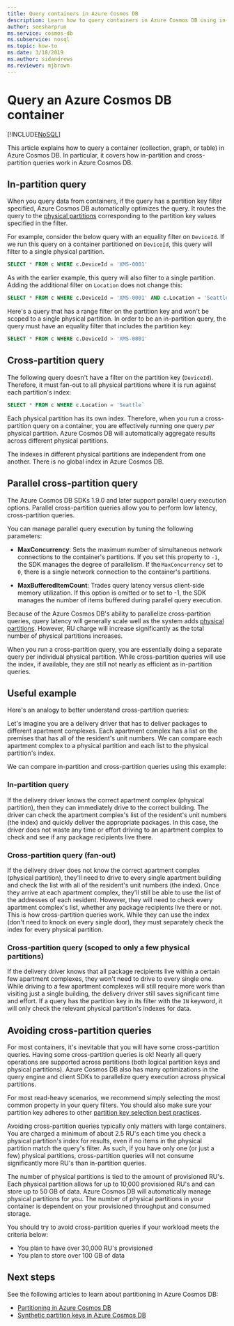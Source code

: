 ```yaml
---
title: Query containers in Azure Cosmos DB
description: Learn how to query containers in Azure Cosmos DB using in-partition and cross-partition queries
author: seesharprun
ms.service: cosmos-db
ms.subservice: nosql
ms.topic: how-to
ms.date: 3/18/2019
ms.author: sidandrews
ms.reviewer: mjbrown
---
```


# Query an Azure Cosmos DB container
[!INCLUDE[NoSQL](../includes/appliesto-nosql.md)]

This article explains how to query a container (collection, graph, or table) in Azure Cosmos DB. In particular, it covers how in-partition and cross-partition queries work in Azure Cosmos DB.

## In-partition query

When you query data from containers, if the query has a partition key filter specified, Azure Cosmos DB automatically optimizes the query. It routes the query to the [physical partitions](../partitioning-overview.md#physical-partitions) corresponding to the partition key values specified in the filter.

For example, consider the below query with an equality filter on `DeviceId`. If we run this query on a container partitioned on `DeviceId`, this query will filter to a single physical partition.

```sql
SELECT * FROM c WHERE c.DeviceId = 'XMS-0001'
```

As with the earlier example,  this query will also filter to a single partition. Adding the additional filter on `Location` does not change this:

```sql
SELECT * FROM c WHERE c.DeviceId = 'XMS-0001' AND c.Location = 'Seattle'
```

Here's a query that has a range filter on the partition key and won't be scoped to a single physical partition. In order to be an in-partition query, the query must have an equality filter that includes the partition key:

```sql
SELECT * FROM c WHERE c.DeviceId > 'XMS-0001'
```

## Cross-partition query

The following query doesn't have a filter on the partition key (`DeviceId`). Therefore, it must fan-out to all physical partitions where it is run against each partition's index:

```sql
SELECT * FROM c WHERE c.Location = 'Seattle`
```

Each physical partition has its own index. Therefore, when you run a cross-partition query on a container, you are effectively running one query *per* physical partition. Azure Cosmos DB will automatically aggregate results across different physical partitions.

The indexes in different physical partitions are independent from one another. There is no global index in Azure Cosmos DB.

## Parallel cross-partition query

The Azure Cosmos DB SDKs 1.9.0 and later support parallel query execution options. Parallel cross-partition queries allow you to perform low latency, cross-partition queries.

You can manage parallel query execution by tuning the following parameters:

- **MaxConcurrency**: Sets the maximum number of simultaneous network connections to the container's partitions. If you set this property to `-1`, the SDK manages the degree of parallelism. If the `MaxConcurrency` set to `0`, there is a single network connection to the container's partitions.

- **MaxBufferedItemCount**: Trades query latency versus client-side memory utilization. If this option is omitted or to set to -1, the SDK manages the number of items buffered during parallel query execution.

Because of the Azure Cosmos DB's ability to parallelize cross-partition queries, query latency will generally scale well as the system adds [physical partitions](../partitioning-overview.md#physical-partitions). However, RU charge will increase significantly as the total number of physical partitions increases.

When you run a cross-partition query, you are essentially doing a separate query per individual physical partition. While cross-partition queries will use the index, if available, they are still not nearly as efficient as in-partition queries.

## Useful example

Here's an analogy to better understand cross-partition queries:

Let's imagine you are a delivery driver that has to deliver packages to different apartment complexes. Each apartment complex has a list on the premises that has all of the resident's unit numbers. We can compare each apartment complex to a physical partition and each list to the physical partition's index.

We can compare in-partition and cross-partition queries using this example:

### In-partition query

If the delivery driver knows the correct apartment complex (physical partition), then they can immediately drive to the correct building. The driver can check the apartment complex's list of the resident's unit numbers (the index) and quickly deliver the appropriate packages. In this case, the driver does not waste any time or effort driving to an apartment complex to check and see if any package recipients live there.

### Cross-partition query (fan-out)

If the delivery driver does not know the correct apartment complex (physical partition), they'll need to drive to every single apartment building and check the list with all of the resident's unit numbers (the index). Once they arrive at each apartment complex, they'll still be able to use the list of the addresses of each resident. However, they will need to check every apartment complex's list, whether any package recipients live there or not. This is how cross-partition queries work. While they can use the index (don't need to knock on every single door), they must separately check the index for every physical partition.

### Cross-partition query (scoped to only a few physical partitions)

If the delivery driver knows that all package recipients live within a certain few apartment complexes, they won't need to drive to every single one. While driving to a few apartment complexes will still require more work than visiting just a single building, the delivery driver still saves significant time and effort. If a query has the partition key in its filter with the `IN` keyword, it will only check the relevant physical partition's indexes for data.

## Avoiding cross-partition queries

For most containers, it's inevitable that you will have some cross-partition queries. Having some cross-partition queries is ok! Nearly all query operations are supported across partitions (both logical partition keys and physical partitions). Azure Cosmos DB also has many optimizations in the query engine and client SDKs to parallelize query execution across physical partitions.

For most read-heavy scenarios, we recommend simply selecting the most common property in your query filters. You should also make sure your partition key adheres to other [partition key selection best practices](../partitioning-overview.md#choose-partitionkey).

Avoiding cross-partition queries typically only matters with large containers. You are charged a minimum of about 2.5 RU's each time you check a physical partition's index for results, even if no items in the physical partition match the query's filter. As such, if you have only one (or just a few) physical partitions, cross-partition queries will not consume significantly more RU's than in-partition queries.

The number of physical partitions is tied to the amount of provisioned RU's. Each physical partition allows for up to 10,000 provisioned RU's and can store up to 50 GB of data. Azure Cosmos DB will automatically manage physical partitions for you. The number of physical partitions in your container is dependent on your provisioned throughput and consumed storage.

You should try to avoid cross-partition queries if your workload meets the criteria below:
- You plan to have over 30,000 RU's provisioned
- You plan to store over 100 GB of data

## Next steps

See the following articles to learn about partitioning in Azure Cosmos DB:

- [Partitioning in Azure Cosmos DB](../partitioning-overview.md)
- [Synthetic partition keys in Azure Cosmos DB](synthetic-partition-keys.md)

